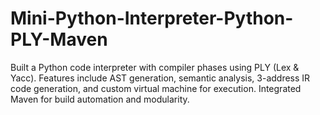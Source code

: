 # Mini-Python-Interpreter-Python-PLY-Maven
Built a Python code interpreter with compiler phases using PLY (Lex &amp; Yacc). Features include AST generation, semantic analysis, 3-address IR code generation, and custom virtual machine for execution. Integrated Maven for build automation and modularity.
